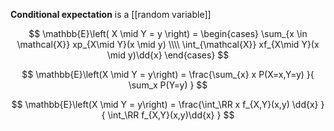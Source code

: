 **Conditional expectation** is a [[random variable]]

$$
\mathbb{E}\left( X \mid Y = y \right) = \begin{cases} \sum_{x \in \mathcal{X}} xp_{X\mid Y}(x \mid y) \\\\ \int_{\mathcal{X}} xf_{X\mid Y}(x \mid y)\dd{x} \end{cases}
$$

$$
\mathbb{E}\left(X \mid Y = y\right) = \frac{\sum_{x} x P(X=x,Y=y)  }{ \sum_x P(Y=y) }
$$

$$
\mathbb{E}\left(X \mid Y = y\right) = \frac{\int_\RR x f_{X,Y}(x,y) \dd{x} }{ \int_\RR f_{X,Y}(x,y)\dd{x} }
$$